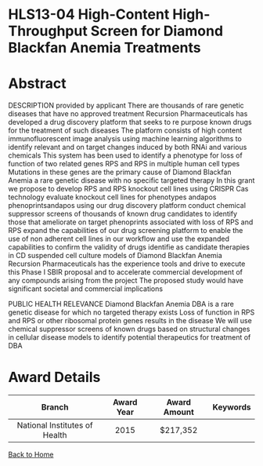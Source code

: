 
HLS13-04 High-Content High-Throughput Screen for Diamond Blackfan Anemia Treatments
===================================================================================

# Abstract


DESCRIPTION  provided by applicant    There are thousands of rare genetic diseases that have no approved treatment  Recursion Pharmaceuticals has developed a drug discovery platform that seeks to re purpose known drugs for the treatment of such diseases  The platform consists of high content immunofluorescent image analysis using machine learning algorithms to identify relevant and on target changes induced by both RNAi and various chemicals  This system has been used to identify a phenotype for loss of function of two related genes  RPS   and RPS   in multiple human cell types  Mutations in these genes are the primary cause of Diamond Blackfan Anemia  a rare genetic disease with no specific targeted therapy  In this grant  we propose to  develop RPS   and RPS   knockout cell lines using CRISPR Cas  technology  evaluate knockout cell lines for phenotypes  andapos phenoprintsandapos   using our drug discovery platform  conduct chemical suppressor screens of thousands of known drug candidates to identify those that  ameliorate on target phenoprints associated with loss of RPS   and RPS    expand the capabilities of our drug screening platform to enable the use of non adherent cell lines in  our workflow and use the expanded capabilities to confirm the validity of drugs identifie as candidate therapies in  CD    suspended cell culture models of Diamond Blackfan Anemia  Recursion Pharmaceuticals has the experience  tools  and drive to execute this Phase I SBIR proposal  and to accelerate commercial development of any compounds arising from the project  The proposed study would have significant societal and commercial implications    
   
PUBLIC HEALTH RELEVANCE  Diamond Blackfan Anemia  DBA  is a rare genetic disease for which no targeted therapy exists  Loss of function in RPS   and RPS    or other ribosomal protein genes  results in the disease  We will use chemical suppressor screens of known drugs  based on structural changes in cellular disease models  to identify potential therapeutics for treatment of DBA  

# Award Details

|Branch|Award Year|Award Amount|Keywords|
| :---: | :---: | :---: | :---: |
|National Institutes of Health|2015|$217,352||
  
  


[Back to Home](https://github.com/chrischow/dod_sbir_awards/Reports/JH/#2446)